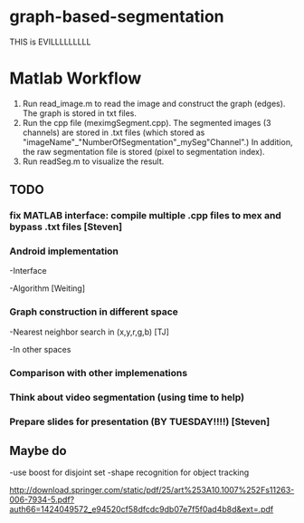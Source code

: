 # graph-based-segmentation
THIS is EVILLLLLLLLL

# Matlab Workflow

1. Run read_image.m to read the image and construct the graph (edges). The graph is stored in txt files. 
2. Run the cpp file (meximgSegment.cpp). The segmented images (3 channels) are stored in .txt files (which stored as "imageName"_"NumberOfSegmentation"_mySeg"Channel".) In addition, the raw segmentation file is stored (pixel to segmentation index).
3. Run readSeg.m to visualize the result. 

## TODO
### fix MATLAB interface: compile multiple .cpp files to mex and bypass .txt files [Steven]
### Android implementation

-Interface

-Algorithm [Weiting]

### Graph construction in different space

-Nearest neighbor search in (x,y,r,g,b) [TJ]

-In other spaces

### Comparison with other implemenations
### Think about video segmentation (using time to help)
### Prepare slides for presentation (BY TUESDAY!!!!) [Steven]


## Maybe do
-use boost for disjoint set
-shape recognition for object tracking

http://download.springer.com/static/pdf/25/art%253A10.1007%252Fs11263-006-7934-5.pdf?auth66=1424049572_e94520cf58dfcdc9db07e7f5f0ad4b8d&ext=.pdf
